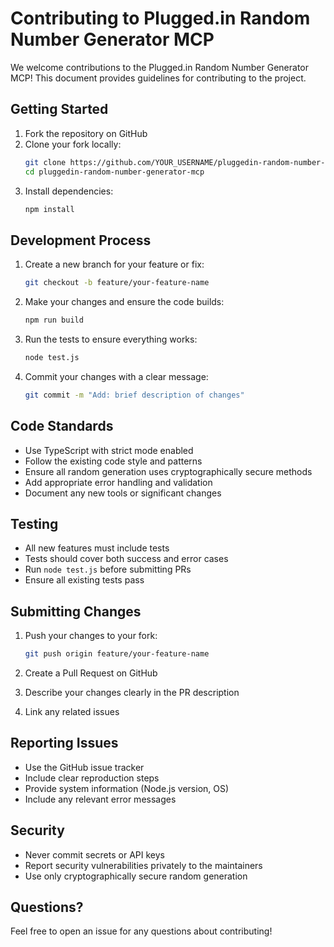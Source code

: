 # Contributing to Plugged.in Random Number Generator MCP

We welcome contributions to the Plugged.in Random Number Generator MCP! This document provides guidelines for contributing to the project.

## Getting Started

1. Fork the repository on GitHub
2. Clone your fork locally:
   ```bash
   git clone https://github.com/YOUR_USERNAME/pluggedin-random-number-generator-mcp.git
   cd pluggedin-random-number-generator-mcp
   ```
3. Install dependencies:
   ```bash
   npm install
   ```

## Development Process

1. Create a new branch for your feature or fix:
   ```bash
   git checkout -b feature/your-feature-name
   ```

2. Make your changes and ensure the code builds:
   ```bash
   npm run build
   ```

3. Run the tests to ensure everything works:
   ```bash
   node test.js
   ```

4. Commit your changes with a clear message:
   ```bash
   git commit -m "Add: brief description of changes"
   ```

## Code Standards

- Use TypeScript with strict mode enabled
- Follow the existing code style and patterns
- Ensure all random generation uses cryptographically secure methods
- Add appropriate error handling and validation
- Document any new tools or significant changes

## Testing

- All new features must include tests
- Tests should cover both success and error cases
- Run `node test.js` before submitting PRs
- Ensure all existing tests pass

## Submitting Changes

1. Push your changes to your fork:
   ```bash
   git push origin feature/your-feature-name
   ```

2. Create a Pull Request on GitHub
3. Describe your changes clearly in the PR description
4. Link any related issues

## Reporting Issues

- Use the GitHub issue tracker
- Include clear reproduction steps
- Provide system information (Node.js version, OS)
- Include any relevant error messages

## Security

- Never commit secrets or API keys
- Report security vulnerabilities privately to the maintainers
- Use only cryptographically secure random generation

## Questions?

Feel free to open an issue for any questions about contributing!